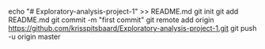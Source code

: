 
echo "# Exploratory-analysis-project-1" >> README.md
git init
git add README.md
git commit -m "first commit"
git remote add origin https://github.com/krisspitsbaard/Exploratory-analysis-project-1.git
git push -u origin master
